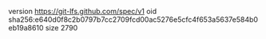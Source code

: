 version https://git-lfs.github.com/spec/v1
oid sha256:e640d0f8c2b0797b7cc2709fcd00ac5276e5cfc4f653a5637e584b0eb19a8610
size 2790
